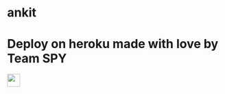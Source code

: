 # ankit
 
# Deploy on heroku made with love by Team SPY


<a href="https://dashboard.heroku.com/new?template=https://github.com/alreadydea/srcc/)">
     <img height="30px" src="https://img.shields.io/badge/Deploy%20To%20Heroku-blueviolet?style=for-the-badge&logo=heroku">
  </a>
